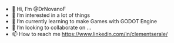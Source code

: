 - 👋 Hi, I’m @DrNovanoF
- 👀 I’m interested in a lot of things
- 🌱 I’m currently learning to make Games with GODOT Engine
- 💞️ I’m looking to collaborate on ...
- 📫 How to reach me https://www.linkedin.com/in/clementserale/

<!---
DrNovanoF/DrNovanoF is a ✨ special ✨ repository because its `README.md` (this file) appears on your GitHub profile.
You can click the Preview link to take a look at your changes.
--->
